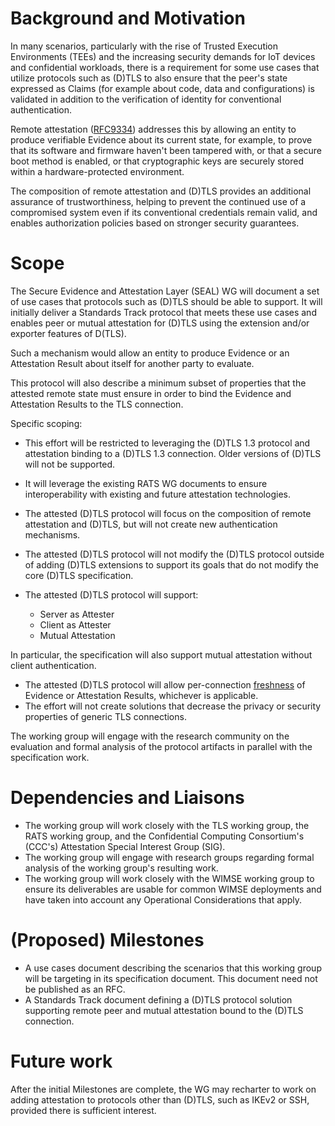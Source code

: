 # Background and Motivation

In many scenarios, particularly with the rise of Trusted Execution
Environments (TEEs) and the increasing security demands for IoT devices
and confidential workloads, there is a requirement for some use cases that
utilize protocols such as (D)TLS to also ensure that the peer's state 
expressed as Claims (for example about code, data and configurations) is
validated in addition to the verification of identity for conventional authentication.

Remote attestation ([RFC9334](https://datatracker.ietf.org/doc/rfc9334/)) addresses this by allowing an entity to
produce verifiable Evidence about its current state, for example, to
prove that its software and firmware haven't been tampered with, or
that a secure boot method is enabled, or that cryptographic keys are
securely stored within a hardware-protected environment.

The composition of remote attestation and (D)TLS
provides an additional assurance of trustworthiness, helping to
prevent the continued use of a compromised system even if its
conventional credentials remain valid, and enables authorization
policies based on stronger security guarantees.

# Scope

The Secure Evidence and Attestation Layer (SEAL) WG will document a
set of use cases that protocols such as (D)TLS should be able to support.
It will initially deliver a Standards Track protocol that meets these
use cases and enables peer or mutual attestation for (D)TLS using the
extension and/or exporter features of D(TLS).

Such a mechanism would allow an entity to produce Evidence or an
Attestation Result about itself for another party to evaluate.

This protocol will also describe a minimum subset of properties
that the attested remote state must ensure in order to bind the
Evidence and Attestation Results to the TLS connection.

Specific scoping:

* This effort will be restricted to leveraging the (D)TLS 1.3 protocol
and attestation binding to a (D)TLS 1.3 connection. Older versions of (D)TLS will not be supported.
* It will leverage the existing RATS WG documents to ensure
interoperability with existing and future attestation technologies.
* The attested (D)TLS protocol will focus on the composition of remote attestation and (D)TLS,
but will not create new authentication mechanisms.
* The attested (D)TLS protocol will not modify the (D)TLS protocol outside
of adding (D)TLS extensions to support its goals that do not modify the
core (D)TLS specification.
* The attested (D)TLS protocol will support: 

  * Server as Attester
  * Client as Attester
  * Mutual Attestation

In particular, the specification will also support mutual attestation without client authentication.
* The attested (D)TLS protocol will allow per-connection
[freshness](https://www.ietf.org/rfc/rfc9334.html#section-10)
of Evidence or Attestation Results, whichever is applicable.
* The effort will not create solutions that decrease the privacy
or security properties of generic TLS connections.

The working group will engage with the research community on the
evaluation and formal analysis of the protocol artifacts in parallel
with the specification work.

# Dependencies and Liaisons

* The working group will work closely with the TLS working group, the RATS working group, and the Confidential Computing Consortium's (CCC's) Attestation Special Interest Group (SIG).
* The working group will engage with research groups regarding formal analysis of the working group's resulting work.
* The working group will work closely with the WIMSE working group to ensure its deliverables are usable for common WIMSE deployments and have taken into account any Operational Considerations that apply.

# (Proposed) Milestones

* A use cases document describing the scenarios that this working group will be targeting in its specification document. This document need not be published as an RFC.
* A Standards Track document defining a (D)TLS protocol solution supporting remote peer and mutual attestation bound to the (D)TLS connection.

# Future work

After the initial Milestones are complete, the WG may recharter to work
on adding attestation to protocols other than (D)TLS, such as IKEv2 or
SSH, provided there is sufficient interest.
